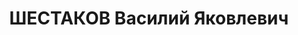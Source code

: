 ---
title: ШЕСТАКОВ Василий Яковлевич
description: '1892 г.р., русский, член ВКП(б) с 03.1917, нач. военно-хоз. курсов ОКДВА
  /1936/, майор. Награды: орден Красного Знамени 20.02.1926.'
---